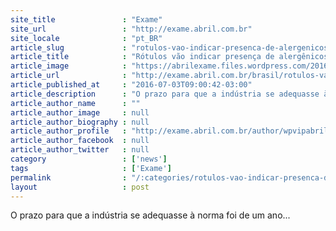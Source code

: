 ```yaml
---
site_title               : "Exame"
site_url                 : "http://exame.abril.com.br"
site_locale              : "pt_BR"
article_slug             : "rotulos-vao-indicar-presenca-de-alergenicos-a-partir-de-hoje"
article_title            : "Rótulos vão indicar presença de alergênicos a partir de hoje"
article_image            : "https://abrilexame.files.wordpress.com/2016/09/size_960_16_9_2015-12-22t141041z_1_lynxmpebbl0w8_rtroptp_3_brazil-economy-inflation3.jpg?quality=70&strip=all&w=960"
article_url              : "http://exame.abril.com.br/brasil/rotulos-vao-indicar-presenca-de-alergenicos-a-partir-de-hoje/"
article_published_at     : "2016-07-03T09:00:42-03:00"
article_description      : "O prazo para que a indústria se adequasse à norma foi de um ano..."
article_author_name      : ""
article_author_image     : null
article_author_biography : null
article_author_profile   : "http://exame.abril.com.br/author/wpvipabril/"
article_author_facebook  : null
article_author_twitter   : null
category                 : ['news']
tags                     : ['Exame']
permalink                : "/:categories/rotulos-vao-indicar-presenca-de-alergenicos-a-partir-de-hoje/"
layout                   : post
---
```


O prazo para que a indústria se adequasse à norma foi de um ano...
